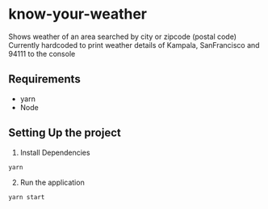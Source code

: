 # know-your-weather

Shows weather of an area searched by city or zipcode (postal code)
Currently hardcoded to print weather details of Kampala, SanFrancisco and 94111 to the console

## Requirements

- yarn
- Node

## Setting Up the project

1. Install Dependencies

```sh
yarn
```

2. Run the application

```sh
yarn start
```

